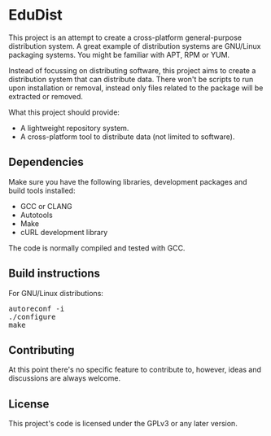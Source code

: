 EduDist
=======

This project is an attempt to create a cross-platform general-purpose 
distribution system. A great example of distribution systems are
GNU/Linux packaging systems. You might be familiar with APT, RPM or YUM.

Instead of focussing on distributing software, this project aims to create
a distribution system that can distribute data. There won't be scripts to
run upon installation or removal, instead only files related to the package
will be extracted or removed.

What this project should provide:
* A lightweight repository system.
* A cross-platform tool to distribute data (not limited to software).


Dependencies
------------

Make sure you have the following libraries, development packages and build
tools installed:
* GCC or CLANG
* Autotools
* Make
* cURL development library

The code is normally compiled and tested with GCC.

Build instructions
------------------

For GNU/Linux distributions:
<pre>
autoreconf -i
./configure
make
</pre>

Contributing
------------

At this point there's no specific feature to contribute to, however, ideas
and discussions are always welcome.

License
-------

This project's code is licensed under the GPLv3 or any later version.
